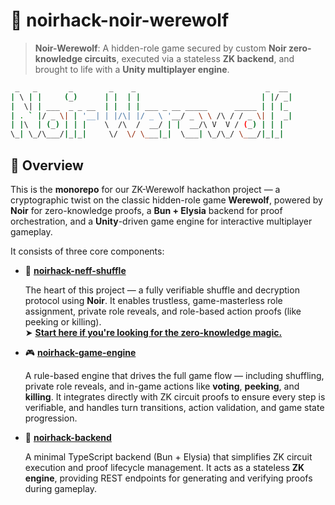 # 🐺 noirhack-noir-werewolf

> **Noir-Werewolf**: A hidden-role game secured by custom **Noir zero-knowledge circuits**, executed via a stateless **ZK backend**, and brought to life with a **Unity multiplayer engine**.

```bash
 _   _       _        _    _                             _  __
| \ | |     (_)      | |  | |                           | |/ _|
|  \| | ___  _ _ __  | |  | | ___ _ __ _____      _____ | | |_
| . ` |/ _ \| | '__| | |/\| |/ _ \ '__/ _ \ \ /\ / / _ \| |  _|
| |\  | (_) | | |    \  /\  /  __/ | |  __/\ V  V / (_) | | |
\_| \_/\___/|_|_|     \/  \/ \___|_|  \___| \_/\_/ \___/|_|_|
```

## 🧭 Overview

This is the **monorepo** for our ZK-Werewolf hackathon project — a cryptographic twist on the classic hidden-role game **Werewolf**, powered by **Noir** for zero-knowledge proofs, a **Bun + Elysia** backend for proof orchestration, and a **Unity**-driven game engine for interactive multiplayer gameplay.

It consists of three core components:

-   🔐 [**noirhack-neff-shuffle**](https://github.com/lorta04/noirhack-neff-shuffle)

    The heart of this project — a fully verifiable shuffle and decryption protocol using **Noir**. It enables trustless, game-masterless role assignment, private role reveals, and role-based action proofs (like peeking or killing).  
    ➤ [**Start here if you're looking for the zero-knowledge magic.**](https://github.com/lorta04/noirhack-neff-shuffle)
    
-   🎮 [**noirhack-game-engine**](https://github.com/NuttakitDW/noirhack-game-engine)

    A rule-based engine that drives the full game flow — including shuffling, private role reveals, and in-game actions like **voting**, **peeking**, and **killing**. It integrates directly with ZK circuit proofs to ensure every step is verifiable, and handles turn transitions, action validation, and game state progression.
    
-   🧠 [**noirhack-backend**](https://github.com/NuttakitDW/noirhack-noir-werewolf)

    A minimal TypeScript backend (Bun + Elysia) that simplifies ZK circuit execution and proof lifecycle management. It acts as a stateless **ZK engine**, providing REST endpoints for generating and verifying proofs during gameplay.